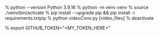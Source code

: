 % python --version
Python 3.9.16
% python -m venv venv
% source ./venv/bin/activate
% pip install --upgrade pip && pip install -r requirements.txtpip 
% python videoConv.py [video_files]
% deactivate

% export GITHUB_TOKEN="<MY_TOKEN_HERE>"